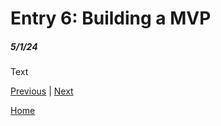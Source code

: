 # Entry 6: Building a MVP
##### 5/1/24

Text

[Previous](entry05.md) | [Next](entry07.md)

[Home](../README.md)
